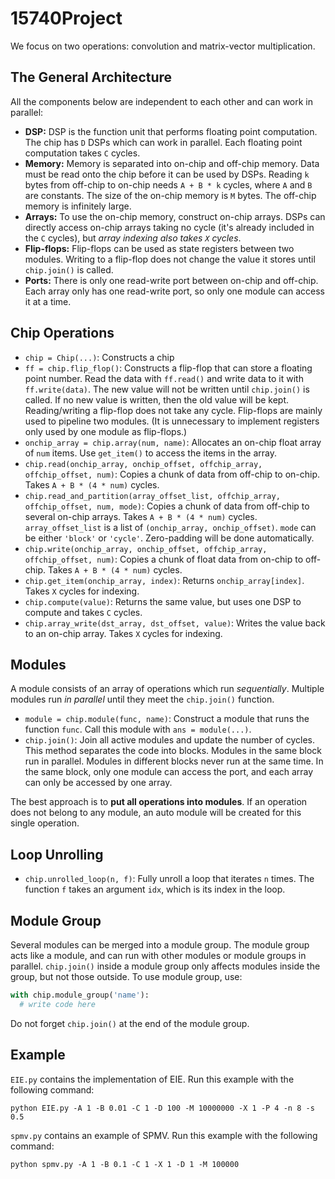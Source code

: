 # 15740Project

We focus on two operations: convolution and matrix-vector multiplication.

## The General Architecture
All the components below are independent to each other and can work in parallel:
- **DSP:** DSP is the function unit that performs floating point computation. The chip has `D` DSPs which can work in parallel. Each floating point computation takes `C` cycles.
- **Memory:** Memory is separated into on-chip and off-chip memory. Data must be read onto the chip before it can be used by DSPs. Reading `k` bytes from off-chip to on-chip needs `A + B * k` cycles, where `A` and `B` are constants. The size of the on-chip memory is `M` bytes. The off-chip memory is infinitely large.
- **Arrays:** To use the on-chip memory, construct on-chip arrays. DSPs can directly access on-chip arrays taking no cycle (it's already included in the `C` cycles), but *array indexing also takes `X` cycles*.
- **Flip-flops:** Flip-flops can be used as state registers between two modules. Writing to a flip-flop does not change the value it stores until `chip.join()` is called.
- **Ports:** There is only one read-write port between on-chip and off-chip. Each array only has one read-write port, so only one module can access it at a time.


## Chip Operations
- `chip = Chip(...)`: Constructs a chip
- `ff = chip.flip_flop()`: Constructs a flip-flop that can store a floating point number. Read the data with `ff.read()` and write data to it with `ff.write(data)`. The new value will not be written until `chip.join()` is called. If no new value is written, then the old value will be kept. Reading/writing a flip-flop does not take any cycle. Flip-flops are mainly used to pipeline two modules. (It is unnecessary to implement registers only used by one module as flip-flops.)
- `onchip_array = chip.array(num, name)`: Allocates an on-chip float array of `num` items. Use `get_item()` to access the items in the array.
- `chip.read(onchip_array, onchip_offset, offchip_array, offchip_offset, num)`: Copies a chunk of data from off-chip to on-chip. Takes `A + B * (4 * num)` cycles.
- `chip.read_and_partition(array_offset_list, offchip_array, offchip_offset, num, mode)`: Copies a chunk of data from off-chip to several on-chip arrays. Takes `A + B * (4 * num)` cycles. `array_offset_list` is a list of `(onchip_array, onchip_offset)`. `mode` can be either `'block'` or `'cycle'`. Zero-padding will be done automatically.
- `chip.write(onchip_array, onchip_offset, offchip_array, offchip_offset, num)`: Copies a chunk of float data from on-chip to off-chip. Takes `A + B * (4 * num)` cycles.
- `chip.get_item(onchip_array, index)`: Returns `onchip_array[index]`. Takes `X` cycles for indexing.
- `chip.compute(value)`: Returns the same value, but uses one DSP to compute and takes `C` cycles.
- `chip.array_write(dst_array, dst_offset, value)`: Writes the value back to an on-chip array. Takes `X` cycles for indexing.

## Modules
A module consists of an array of operations which run *sequentially*. Multiple modules run *in parallel* until they meet the `chip.join()` function.
- `module = chip.module(func, name)`: Construct a module that runs the function `func`. Call this module with `ans = module(...)`.
- `chip.join()`: Join all active modules and update the number of cycles. This method separates the code into blocks. Modules in the same block run in parallel. Modules in different blocks never run at the same time. In the same block, only one module can access the port, and each array can only be accessed by one array.

The best approach is to **put all operations into modules**. If an operation does not belong to any module, an auto module will be created for this single operation.

## Loop Unrolling
- `chip.unrolled_loop(n, f)`: Fully unroll a loop that iterates `n` times. The function `f` takes an argument `idx`, which is its index in the loop.

## Module Group
Several modules can be merged into a module group. The module group acts like a module, and can run with other modules or module groups in parallel. `chip.join()` inside a module group only affects modules inside the group, but not those outside. To use module group, use:
```python
with chip.module_group('name'):
  # write code here
```
Do not forget `chip.join()` at the end of the module group.

## Example

`EIE.py` contains the implementation of EIE. Run this example with the following command:
```
python EIE.py -A 1 -B 0.01 -C 1 -D 100 -M 10000000 -X 1 -P 4 -n 8 -s 0.5
```


`spmv.py` contains an example of SPMV. Run this example with the following command:
```
python spmv.py -A 1 -B 0.1 -C 1 -X 1 -D 1 -M 100000
```
